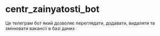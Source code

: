 # centr_zainyatosti_bot

Це телеграм бот який дозволяє переглядати, додавати, видаляти та змінювати вакансії в базі даних
